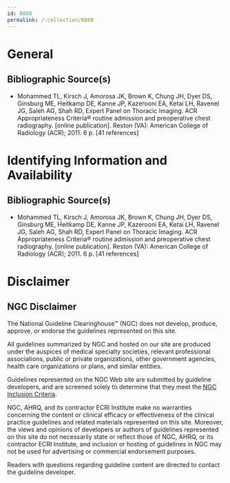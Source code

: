 ```yaml
---
id: 8868
permalink: /:collection/8868
---
```


# General

## Bibliographic Source(s)

- Mohammed TL, Kirsch J, Amorosa JK, Brown K, Chung JH, Dyer DS, Ginsburg ME, Heitkamp DE, Kanne JP, Kazerooni EA, Ketai LH, Ravenel JG, Saleh AG, Shah RD, Expert Panel on Thoracic Imaging. ACR Appropriateness Criteria® routine admission and preoperative chest radiography. [online publication]. Reston (VA): American College of Radiology (ACR); 2011. 6 p. [41 references]

# Identifying Information and Availability

## Bibliographic Source(s)

- Mohammed TL, Kirsch J, Amorosa JK, Brown K, Chung JH, Dyer DS, Ginsburg ME, Heitkamp DE, Kanne JP, Kazerooni EA, Ketai LH, Ravenel JG, Saleh AG, Shah RD, Expert Panel on Thoracic Imaging. ACR Appropriateness Criteria® routine admission and preoperative chest radiography. [online publication]. Reston (VA): American College of Radiology (ACR); 2011. 6 p. [41 references]

# Disclaimer

## NGC Disclaimer

The National Guideline Clearinghouse™ (NGC) does not develop, produce, approve, or endorse the guidelines represented on this site.

All guidelines summarized by NGC and hosted on our site are produced under the auspices of medical specialty societies, relevant professional associations, public or private organizations, other government agencies, health care organizations or plans, and similar entities.

Guidelines represented on the NGC Web site are submitted by guideline developers, and are screened solely to determine that they meet the [NGC Inclusion Criteria](/help-and-about/summaries/inclusion-criteria).

NGC, AHRQ, and its contractor ECRI Institute make no warranties concerning the content or clinical efficacy or effectiveness of the clinical practice guidelines and related materials represented on this site. Moreover, the views and opinions of developers or authors of guidelines represented on this site do not necessarily state or reflect those of NGC, AHRQ, or its contractor ECRI Institute, and inclusion or hosting of guidelines in NGC may not be used for advertising or commercial endorsement purposes.

Readers with questions regarding guideline content are directed to contact the guideline developer.

